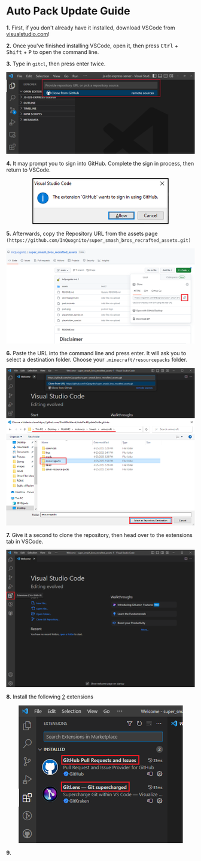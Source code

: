 # Auto Pack Update Guide
<b>1.</b>  First, if you don't already have it installed, download VSCode from [visualstudio.com](https://code.visualstudio.com/)!
 
<b>2.</b> Once you've finished installing VSCode, open it, then press <kbd>Ctrl</kbd> + <kbd>Shift</kbd> + <kbd>P</kbd> to open the command line.
 
<b>3.</b> Type in `gitcl`, then press enter twice.
 
<p align="center">
 <img src=images/gitcl.png>
 </p>

<b>4.</b> It may prompt you to sign into GitHub. Complete the sign in process, then return to VSCode.
 
<p align="center">
 <img src=images/signin.png>
 </p>
 
<b>5.</b> Afterwards, copy the Repository URL from the assets page `(https://github.com/InQuognito/super_smash_bros_recrafted_assets.git)`

<p align="center">
 <img src=images/copy.png>
 </p>
 
 <b>6.</b> Paste the URL into the command line and press enter. It will ask you to select a destination folder. Choose your `.minecraft/resourcepacks` folder.
  
 <p align="center">
 <img src=images/paste.png>
 <img src=images/destination.png>
 </p>
 
<b>7.</b> Give it a second to clone the repository, then head over to the extensions tab in VSCode.
  
  <p align="center">
 <img src=images/extensions.png>
 </p>
  
<b>8.</b> Install the following <u>2</u> extensions
 
 <p align="center">
 <img src=images/extensions2.png>
 </p>
  
 <b>9.</b>
